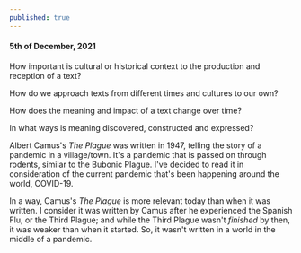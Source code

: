 ```yaml
---
published: true
---
```

#### 5th of December, 2021

How important is cultural or historical context to the production and reception of a text?

How do we approach texts from different times and cultures to our own? 

How does the meaning and impact of a text change over time? 

In what ways is meaning discovered, constructed and expressed?

Albert Camus's _The Plague_ was written in 1947, telling the story of a pandemic in a village/town. It's a pandemic that is passed on through rodents, similar to the Bubonic Plague. I've decided to read it in consideration of the current pandemic that's been happening around the world, COVID-19. 

In a way, Camus's _The Plague_ is more relevant today than when it was written. I consider it was written by Camus after he experienced the Spanish Flu, or the Third Plague; and while the Third Plague wasn't _finished_ by then, it was weaker than when it started. So, it wasn't written in a world in the middle of a pandemic. 